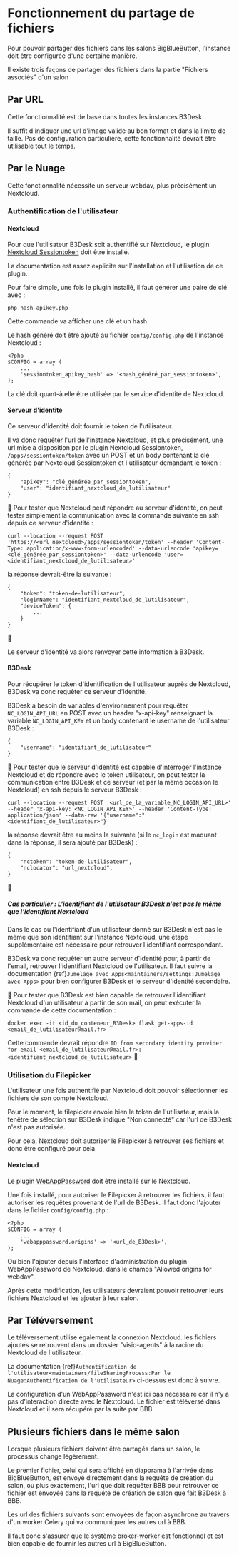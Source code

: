 # Fonctionnement du partage de fichiers

Pour pouvoir partager des fichiers dans les salons BigBlueButton, l'instance doit être configurée d'une certaine manière.

Il existe trois façons de partager des fichiers dans la partie "Fichiers associés" d'un salon

## Par URL

Cette fonctionnalité est de base dans toutes les instances B3Desk.

Il suffit d'indiquer une url d'image valide au bon format et dans la limite de taille. Pas de configuration particulière, cette fonctionnalité devrait être utilisable tout le temps.

## Par le Nuage

Cette fonctionnalité nécessite un serveur webdav, plus précisément un Nextcloud.

### Authentification de l'utilisateur

#### Nextcloud

Pour que l'utilisateur B3Desk soit authentifié sur Nextcloud, le plugin [Nextcloud Sessiontoken](https://gitlab.octopuce.fr/octopuce-public/nextcloud-sessiontoken) doit être installé.

La documentation est assez explicite sur l'installation et l'utilisation de ce plugin.

Pour faire simple, une fois le plugin installé, il faut générer une paire de clé avec :

```
php hash-apikey.php
```

Cette commande va afficher une clé et un hash.

Le hash généré doit être ajouté au fichier `config/config.php` de l'instance Nextcloud :

```
<?php
$CONFIG = array (
    ...
    'sessiontoken_apikey_hash' => '<hash_généré_par_sessiontoken>',
);
```

La clé doit quant-à elle être utilisée par le service d'identité de Nextcloud.

#### Serveur d'identité

Ce serveur d'identité doit fournir le token de l'utilisateur.

Il va donc requêter l'url de l'instance Nextcloud, et plus précisément, une url mise à disposition par le plugin Nextcloud Sessiontoken, `/apps/sessiontoken/token` avec un POST et un body contenant la clé générée par Nextcloud Sessiontoken et l'utilisateur demandant le token :

```
{
    "apikey": "clé_générée_par_sessiontoken",
    "user": "identifiant_nextcloud_de_lutilisateur"
}
```
🧪
Pour tester que Nextcloud peut répondre au serveur d'identité, on peut tester simplement la communication avec la commande suivante en ssh depuis ce serveur d'identité :

`curl --location --request POST 'https://<url_nextcloud>/apps/sessiontoken/token' --header 'Content-Type: application/x-www-form-urlencoded' --data-urlencode 'apikey=<clé_générée_par_sessiontoken>' --data-urlencode 'user=<identifiant_nextcloud_de_lutilisateur>'`

la réponse devrait-être la suivante :
```
{
    "token": "token-de-lutilisateur",
    "loginName": "identifiant_nextcloud_de_lutilisateur",
    "deviceToken": {
        ...
    }
}
```
🧪

Le serveur d'identité va alors renvoyer cette information à B3Desk.

#### B3Desk

Pour récupérer le token d'identification de l'utilisateur auprès de Nextcloud, B3Desk va donc requêter ce serveur d'identité.

B3Desk a besoin de variables d'environnement pour requêter `NC_LOGIN_API_URL` en POST avec un header "x-api-key" renseignant la variable `NC_LOGIN_API_KEY` et un body contenant le username de l'utilisateur B3Desk :

```
{
    "username": "identifiant_de_lutilisateur"
}
```

🧪
Pour tester que le serveur d'identité est capable d'interroger l'instance Nextcloud et de répondre avec le token utilisateur, on peut tester la communication entre B3Desk et ce serveur (et par la même occasion le Nextcloud) en ssh depuis le serveur B3Desk :

`curl --location --request POST '<url_de_la_variable_NC_LOGIN_API_URL>' --header 'x-api-key: <NC_LOGIN_API_KEY>' --header 'Content-Type: application/json' --data-raw '{"username":"<identifiant_de_lutilisateur>"}'`

la réponse devrait être au moins la suivante (si le `nc_login` est maquant dans la réponse, il sera ajouté par B3Desk) :
```
{
    "nctoken": "token-de-lutilisateur",
    "nclocator": "url_nextcloud",
}
```
🧪

##### Cas particulier : L'identifiant de l'utilisateur B3Desk n'est pas le même que l'identifiant Nextcloud

Dans le cas où l'identifiant d'un utilisateur donné sur B3Desk n'est pas le même que son identifiant sur l'instance Nextcloud, une étape supplémentaire est nécessaire pour retrouver l'identifiant correspondant.

B3Desk va donc requêter un autre serveur d'identité pour, à partir de l'email, retrouver l'identifiant Nextcloud de l'utilisateur. Il faut suivre la documentation {ref}`Jumelage avec Apps<maintainers/settings:Jumelage avec Apps>` pour bien configurer B3Desk et le serveur d'identité secondaire.

🧪
Pour tester que B3Desk est bien capable de retrouver l'identifiant Nextcloud d'un utilisateur à partir de son mail, on peut exécuter la commande de cette documentation :

```
docker exec -it <id_du_conteneur_B3Desk> flask get-apps-id <email_de_lutilisateur@mail.fr>
```

Cette commande devrait répondre `ID from secondary identity provider for email <email_de_lutilisateur@mail.fr>: <identifiant_nextcloud_de_lutilisateur>`
🧪

### Utilisation du Filepicker

L'utilisateur une fois authentifié par Nextcloud doit pouvoir sélectionner les fichiers de son compte Nextcloud.

Pour le moment, le filepicker envoie bien le token de l'utilisateur, mais la fenêtre de sélection sur B3Desk indique "Non connecté" car l'url de B3Desk n'est pas autorisée.

Pour cela, Nextcloud doit autoriser le Filepicker à retrouver ses fichiers et donc être configuré pour cela.

#### Nextcloud

Le plugin [WebAppPassword](https://apps.nextcloud.com/apps/webapppassword) doit être installé sur le Nextcloud.

Une fois installé, pour autoriser le Filepicker à retrouver les fichiers, il faut autoriser les requêtes provenant de l'url de B3Desk. Il faut donc l'ajouter dans le fichier `config/config.php` :

```
<?php
$CONFIG = array (
    ...
    'webapppassword.origins' => '<url_de_B3Desk>',
);
```

Ou bien l'ajouter depuis l'interface d'administration du plugin WebAppPassword de Nextcloud, dans le champs "Allowed origins for webdav".

Après cette modification, les utilisateurs devraient pouvoir retrouver leurs fichiers Nextcloud et les ajouter à leur salon.

## Par Téléversement

Le téléversement utilise également la connexion Nextcloud. les fichiers ajoutés se retrouvent dans un dossier "visio-agents" à la racine du Nextcloud de l'utilisateur.

La documentation {ref}`Authentification de l'utilisateur<maintainers/fileSharingProcess:Par le Nuage:Authentification de l'utilisateur>` ci-dessus est donc à suivre.

La configuration d'un WebAppPassword n'est ici pas nécessaire car il n'y a pas d'interaction directe avec le Nextcloud. Le fichier est téléversé dans Nextcloud et il sera récupéré par la suite par BBB.

## Plusieurs fichiers dans le même salon

Lorsque plusieurs fichiers doivent être partagés dans un salon, le processus change légèrement.

Le premier fichier, celui qui sera affiché en diaporama à l'arrivée dans BigBlueButton, est envoyé directement dans la requête de création du salon, ou plus exactement, l'url que doit requêter BBB pour retrouver ce fichier est envoyée dans la requête de création de salon que fait B3Desk à BBB.

Les url des fichiers suivants sont envoyées de façon asynchrone au travers d'un worker Celery qui va communiquer les autres url à BBB.

Il faut donc s'assurer que le système broker-worker est fonctionnel et est bien capable de fournir les autres url à BigBlueButton.

